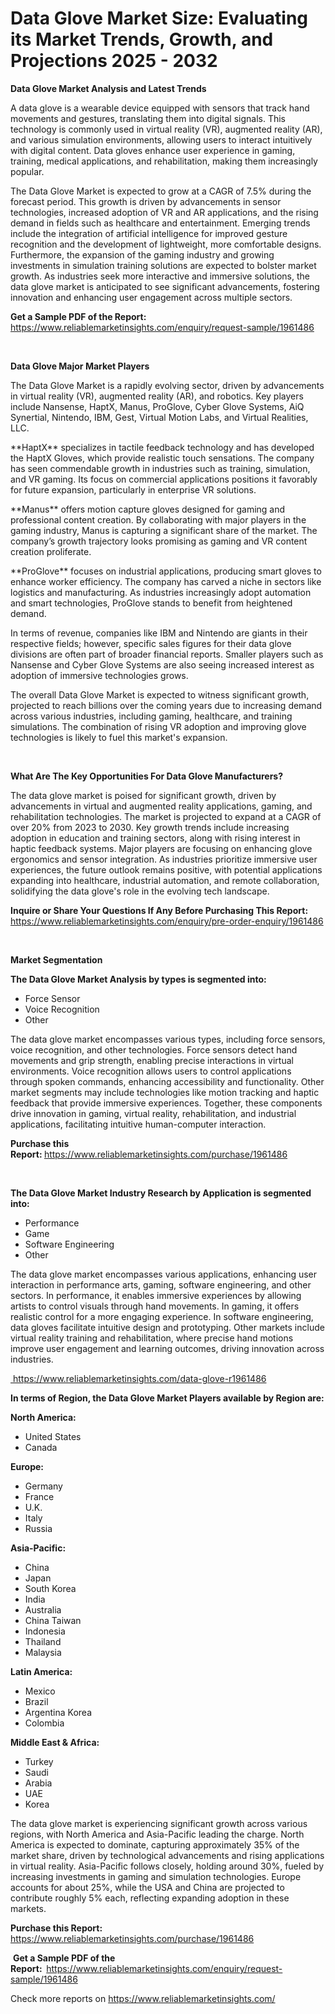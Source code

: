 <p><h1>Data Glove Market Size: Evaluating its Market Trends, Growth, and Projections 2025 - 2032</h1></p><p><strong>Data Glove Market Analysis and Latest Trends</strong></p>
<p><p>A data glove is a wearable device equipped with sensors that track hand movements and gestures, translating them into digital signals. This technology is commonly used in virtual reality (VR), augmented reality (AR), and various simulation environments, allowing users to interact intuitively with digital content. Data gloves enhance user experience in gaming, training, medical applications, and rehabilitation, making them increasingly popular.</p><p>The Data Glove Market is expected to grow at a CAGR of 7.5% during the forecast period. This growth is driven by advancements in sensor technologies, increased adoption of VR and AR applications, and the rising demand in fields such as healthcare and entertainment. Emerging trends include the integration of artificial intelligence for improved gesture recognition and the development of lightweight, more comfortable designs. Furthermore, the expansion of the gaming industry and growing investments in simulation training solutions are expected to bolster market growth. As industries seek more interactive and immersive solutions, the data glove market is anticipated to see significant advancements, fostering innovation and enhancing user engagement across multiple sectors.</p></p>
<p><strong>Get a Sample PDF of the Report:&nbsp;</strong> <a href="https://www.reliablemarketinsights.com/enquiry/request-sample/1961486?utm_campaign=1994&utm_medium=2&utm_source=Github&utm_content=ia&utm_term=11022025&utm_id=data-glove">https://www.reliablemarketinsights.com/enquiry/request-sample/1961486</a></p>
<p>&nbsp;</p>
<p><strong>Data Glove Major Market Players</strong></p>
<p><p>The Data Glove Market is a rapidly evolving sector, driven by advancements in virtual reality (VR), augmented reality (AR), and robotics. Key players include Nansense, HaptX, Manus, ProGlove, Cyber Glove Systems, AiQ Synertial, Nintendo, IBM, Gest, Virtual Motion Labs, and Virtual Realities, LLC.</p><p>**HaptX** specializes in tactile feedback technology and has developed the HaptX Gloves, which provide realistic touch sensations. The company has seen commendable growth in industries such as training, simulation, and VR gaming. Its focus on commercial applications positions it favorably for future expansion, particularly in enterprise VR solutions.</p><p>**Manus** offers motion capture gloves designed for gaming and professional content creation. By collaborating with major players in the gaming industry, Manus is capturing a significant share of the market. The company’s growth trajectory looks promising as gaming and VR content creation proliferate.</p><p>**ProGlove** focuses on industrial applications, producing smart gloves to enhance worker efficiency. The company has carved a niche in sectors like logistics and manufacturing. As industries increasingly adopt automation and smart technologies, ProGlove stands to benefit from heightened demand.</p><p>In terms of revenue, companies like IBM and Nintendo are giants in their respective fields; however, specific sales figures for their data glove divisions are often part of broader financial reports. Smaller players such as Nansense and Cyber Glove Systems are also seeing increased interest as adoption of immersive technologies grows.</p><p>The overall Data Glove Market is expected to witness significant growth, projected to reach billions over the coming years due to increasing demand across various industries, including gaming, healthcare, and training simulations. The combination of rising VR adoption and improving glove technologies is likely to fuel this market's expansion.</p></p>
<p>&nbsp;</p>
<p><strong>What Are The Key Opportunities For Data Glove Manufacturers?</strong></p>
<p><p>The data glove market is poised for significant growth, driven by advancements in virtual and augmented reality applications, gaming, and rehabilitation technologies. The market is projected to expand at a CAGR of over 20% from 2023 to 2030. Key growth trends include increasing adoption in education and training sectors, along with rising interest in haptic feedback systems. Major players are focusing on enhancing glove ergonomics and sensor integration. As industries prioritize immersive user experiences, the future outlook remains positive, with potential applications expanding into healthcare, industrial automation, and remote collaboration, solidifying the data glove's role in the evolving tech landscape.</p></p>
<p><strong>Inquire or Share Your Questions If Any Before Purchasing This Report:</strong> <a href="https://www.reliablemarketinsights.com/enquiry/pre-order-enquiry/1961486?utm_campaign=1994&utm_medium=2&utm_source=Github&utm_content=ia&utm_term=11022025&utm_id=data-glove">https://www.reliablemarketinsights.com/enquiry/pre-order-enquiry/1961486</a></p>
<p>&nbsp;</p>
<p><strong>Market Segmentation</strong></p>
<p><strong>The Data Glove Market Analysis by types is segmented into:</strong></p>
<p><ul><li>Force Sensor</li><li>Voice Recognition</li><li>Other</li></ul></p>
<p><p>The data glove market encompasses various types, including force sensors, voice recognition, and other technologies. Force sensors detect hand movements and grip strength, enabling precise interactions in virtual environments. Voice recognition allows users to control applications through spoken commands, enhancing accessibility and functionality. Other market segments may include technologies like motion tracking and haptic feedback that provide immersive experiences. Together, these components drive innovation in gaming, virtual reality, rehabilitation, and industrial applications, facilitating intuitive human-computer interaction.</p></p>
<p><strong>Purchase this Report:&nbsp;</strong><a href="https://www.reliablemarketinsights.com/purchase/1961486?utm_campaign=1994&utm_medium=2&utm_source=Github&utm_content=ia&utm_term=11022025&utm_id=data-glove">https://www.reliablemarketinsights.com/purchase/1961486</a></p>
<p>&nbsp;</p>
<p><strong>The Data Glove Market Industry Research by Application is segmented into:</strong></p>
<p><ul><li>Performance</li><li>Game</li><li>Software Engineering</li><li>Other</li></ul></p>
<p><p>The data glove market encompasses various applications, enhancing user interaction in performance arts, gaming, software engineering, and other sectors. In performance, it enables immersive experiences by allowing artists to control visuals through hand movements. In gaming, it offers realistic control for a more engaging experience. In software engineering, data gloves facilitate intuitive design and prototyping. Other markets include virtual reality training and rehabilitation, where precise hand motions improve user engagement and learning outcomes, driving innovation across industries.</p></p>
<p><a href="https://www.reliablemarketinsights.com/data-glove-r1961486?utm_campaign=1994&utm_medium=2&utm_source=Github&utm_content=ia&utm_term=11022025&utm_id=data-glove">&nbsp;https://www.reliablemarketinsights.com/data-glove-r1961486</a></p>
<p><strong>In terms of Region, the Data Glove Market Players available by Region are:</strong></p>
<p>
    <p> <strong> North America: </strong>
        <ul>
            <li>United States</li>
            <li>Canada</li>
        </ul>
        </p> 
    <p> <strong> Europe: </strong>
        <ul>
            <li>Germany</li>
            <li>France</li>
            <li>U.K.</li>
            <li>Italy</li>
            <li>Russia</li>
        </ul>
        </p> 
    <p> <strong> Asia-Pacific: </strong>
        <ul>
            <li>China</li>
            <li>Japan</li>
            <li>South Korea</li>
            <li>India</li>
            <li>Australia</li>
            <li>China Taiwan</li>
            <li>Indonesia</li>
            <li>Thailand</li>
            <li>Malaysia</li>
        </ul>
        </p> 
    <p> <strong> Latin America: </strong>
        <ul>
            <li>Mexico</li>
            <li>Brazil</li>
            <li>Argentina Korea</li>
            <li>Colombia</li>
        </ul>
        </p> 
    <p> <strong> Middle East & Africa: </strong>
        <ul>
            <li>Turkey</li>
            <li>Saudi</li>
            <li>Arabia</li>
            <li>UAE</li>
            <li>Korea</li>
        </ul>
    </p>
    </p>
<p><p>The data glove market is experiencing significant growth across various regions, with North America and Asia-Pacific leading the charge. North America is expected to dominate, capturing approximately 35% of the market share, driven by technological advancements and rising applications in virtual reality. Asia-Pacific follows closely, holding around 30%, fueled by increasing investments in gaming and simulation technologies. Europe accounts for about 25%, while the USA and China are projected to contribute roughly 5% each, reflecting expanding adoption in these markets.</p></p>
<p><strong>Purchase this Report: </strong><a href="https://www.reliablemarketinsights.com/purchase/1961486?utm_campaign=1994&utm_medium=2&utm_source=Github&utm_content=ia&utm_term=11022025&utm_id=data-glove">https://www.reliablemarketinsights.com/purchase/1961486</a></p>
<p>&nbsp;<strong>Get a Sample PDF of the Report:&nbsp;&nbsp;</strong><a href="https://www.reliablemarketinsights.com/enquiry/request-sample/1961486?utm_campaign=1994&utm_medium=2&utm_source=Github&utm_content=ia&utm_term=11022025&utm_id=data-glove">https://www.reliablemarketinsights.com/enquiry/request-sample/1961486</a></p>
<p><strong></strong></p>
<p>Check more reports on <a href="https://www.reliablemarketinsights.com/?utm_campaign=1994&utm_medium=2&utm_source=Github&utm_content=ia&utm_term=11022025&utm_id=data-glove">https://www.reliablemarketinsights.com/</a></p>